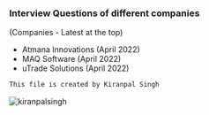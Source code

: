 ### Interview Questions of different companies
(Companies - Latest at the top)

- Atmana Innovations (April 2022)
- MAQ Software (April 2022)
- uTrade Solutions (April 2022)

```cpp
This file is created by Kiranpal Singh
```
<p align="left"> <img src="https://komarev.com/ghpvc/?username=kiranpalsingh1806&label=Views&color=blue&style=plastic" alt="kiranpalsingh" /> </p>